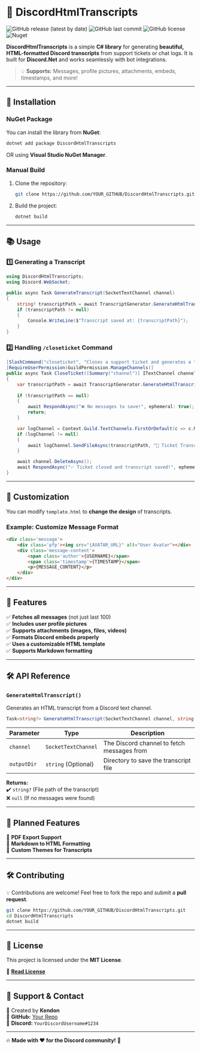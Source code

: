 # 🍿 DiscordHtmlTranscripts

![GitHub release (latest by date)](https://img.shields.io/github/v/release/YOUR_GITHUB/DiscordHtmlTranscripts)
![GitHub last commit](https://img.shields.io/github/last-commit/YOUR_GITHUB/DiscordHtmlTranscripts)
![GitHub license](https://img.shields.io/github/license/YOUR_GITHUB/DiscordHtmlTranscripts)
![Nuget](https://img.shields.io/nuget/v/DiscordHtmlTranscripts?label=NuGet)

**DiscordHtmlTranscripts** is a simple **C# library** for generating **beautiful, HTML-formatted Discord transcripts** from support tickets or chat logs. It is built for **Discord.Net** and works seamlessly with bot integrations.

> 💡 **Supports:** Messages, profile pictures, attachments, embeds, timestamps, and more!

---

## 🚀 **Installation**

### **NuGet Package**
You can install the library from **NuGet**:

```sh
dotnet add package DiscordHtmlTranscripts
```

OR using **Visual Studio NuGet Manager**.

### **Manual Build**
1. Clone the repository:
   ```sh
   git clone https://github.com/YOUR_GITHUB/DiscordHtmlTranscripts.git
   ```
2. Build the project:
   ```sh
   dotnet build
   ```

---

## 📚 **Usage**

### **1️⃣ Generating a Transcript**
```csharp
using DiscordHtmlTranscripts;
using Discord.WebSocket;

public async Task GenerateTranscript(SocketTextChannel channel)
{
    string? transcriptPath = await TranscriptGenerator.GenerateHtmlTranscript(channel);
    if (transcriptPath != null)
    {
        Console.WriteLine($"Transcript saved at: {transcriptPath}");
    }
}
```

### **2️⃣ Handling `/closeticket` Command**
```csharp
[SlashCommand("closeticket", "Closes a support ticket and generates a transcript.")]
[RequireUserPermission(GuildPermission.ManageChannels)]
public async Task CloseTicket([Summary("channel")] ITextChannel channel)
{
    var transcriptPath = await TranscriptGenerator.GenerateHtmlTranscript((SocketTextChannel)channel);
    
    if (transcriptPath == null)
    {
        await RespondAsync("❌ No messages to save!", ephemeral: true);
        return;
    }

    var logChannel = Context.Guild.TextChannels.FirstOrDefault(c => c.Name.Contains("ticket-logs"));
    if (logChannel != null)
    {
        await logChannel.SendFileAsync(transcriptPath, "📜 Ticket Transcript");
    }

    await channel.DeleteAsync();
    await RespondAsync("✅ Ticket closed and transcript saved!", ephemeral: true);
}
```

---

## 📝 **Customization**
You can modify `template.html` to **change the design** of transcripts.

### **Example: Customize Message Format**
```html
<div class='message'>
    <div class='pfp'><img src="{AVATAR_URL}" alt="User Avatar"></div>
    <div class='message-content'>
        <span class='author'>{USERNAME}</span>
        <span class='timestamp'>{TIMESTAMP}</span>
        <p>{MESSAGE_CONTENT}</p>
    </div>
</div>
```

---

## 🎨 **Features**
✅ **Fetches all messages** (not just last 100)  
✅ **Includes user profile pictures**  
✅ **Supports attachments (images, files, videos)**  
✅ **Formats Discord embeds properly**  
✅ **Uses a customizable HTML template**  
✅ **Supports Markdown formatting**  

---

## 🛠 **API Reference**
### **`GenerateHtmlTranscript()`**
Generates an HTML transcript from a Discord text channel.

```csharp
Task<string?> GenerateHtmlTranscript(SocketTextChannel channel, string outputDir = "transcripts")
```
| Parameter    | Type               | Description                                |
|-------------|------------------|--------------------------------------------|
| `channel`   | `SocketTextChannel` | The Discord channel to fetch messages from |
| `outputDir` | `string` (Optional) | Directory to save the transcript file      |

**Returns:**  
✔️ `string?` (File path of the transcript)  
❌ `null` (If no messages were found)

---

## 🌟 **Planned Features**
📌 **PDF Export Support**  
📌 **Markdown to HTML Formatting**  
📌 **Custom Themes for Transcripts**  

---

## 🛠 **Contributing**
💡 Contributions are welcome! Feel free to fork the repo and submit a **pull request**.

```sh
git clone https://github.com/YOUR_GITHUB/DiscordHtmlTranscripts.git
cd DiscordHtmlTranscripts
dotnet build
```

---

## 📝 **License**
This project is licensed under the **MIT License**.

📜 **[Read License](LICENSE)**

---

## 📱 **Support & Contact**
👤 Created by **Kendon**  
📌 **GitHub:** [Your Repo](https://github.com/YOUR_GITHUB/DiscordHtmlTranscripts)  
📌 **Discord:** `YourDiscordUsername#1234`  

---

🔥 **Made with ❤️ for the Discord community!** 🚀
